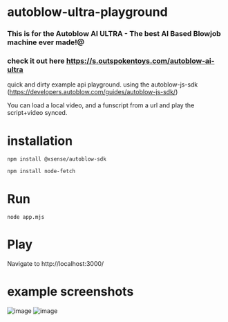 # autoblow-ultra-playground

### This is for the Autoblow AI ULTRA - The best AI Based Blowjob machine ever made!@
### check it out here https://s.outspokentoys.com/autoblow-ai-ultra

quick and dirty example api playground. using the autoblow-js-sdk (https://developers.autoblow.com/guides/autoblow-js-sdk/)

You can load a local video, and a funscript from a url and play the script+video synced.

# installation
`npm install @xsense/autoblow-sdk`

`npm install node-fetch`

# Run
`node app.mjs`

# Play

Navigate to http://localhost:3000/


# example screenshots

![image](https://github.com/whatcom383/autoblow-ultra-playground/assets/157881292/db31722e-de06-4321-91b8-6ad0963fe65a)
![image](https://github.com/whatcom383/autoblow-ultra-playground/assets/157881292/34abe08b-b146-4231-b4d2-106aced5e00a)
